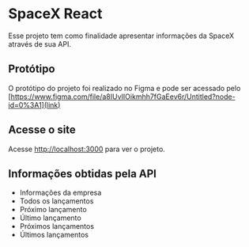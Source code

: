 # SpaceX React

Esse projeto tem como finalidade apresentar informações da SpaceX através de sua API.

## Protótipo

O protótipo do projeto foi realizado no Figma e pode ser acessado pelo
[https://www.figma.com/file/a8IUvIIOikmhh7fGaEev6r/Untitled?node-id=0%3A1](link)

## Acesse o site

Acesse [http://localhost:3000](http://localhost:3000) para ver o projeto.

## Informações obtidas pela API

- Informações da empresa
- Todos os lançamentos
- Próximo lançamento
- Último lançamento
- Próximos lançamentos
- Últimos lançamentos

